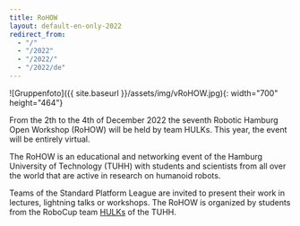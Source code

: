 ```yaml
---
title: RoHOW
layout: default-en-only-2022
redirect_from:
  - "/"
  - "/2022"
  - "/2022/"
  - "/2022/de"
---
```


![Gruppenfoto]({{ site.baseurl }}/assets/img/vRoHOW.jpg){: width="700" height="464"}

From the 2th to the 4th of December 2022 the seventh Robotic Hamburg Open Workshop (RoHOW)
will be held by team HULKs. This year, the event will be entirely virtual.

The RoHOW is an educational and networking event of the Hamburg University of
Technology (TUHH) with students and scientists from all over the world that are
active in research on humanoid robots.

Teams of the Standard Platform League are invited to present their work in
lectures, lightning talks or workshops. The RoHOW is organized by students from
the RoboCup team <a href="https://www.hulks.de/">HULKs</a> of the TUHH.

